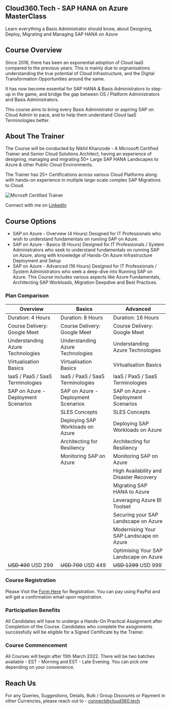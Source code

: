 ## Cloud360.Tech - SAP HANA on Azure MasterClass

Learn everything a Basis Administrator should know, about Designing, Deploy, Migrating and Managing SAP HANA on Azure


## Course Overview

Since 2018, there has been an exponential adoption of Cloud IaaS compared to the previous years. This is mainly due to orgnanisations understanding the true potential of Cloud Infrastructure, and the Digital Transformation Opportunities around the same.

It has now become essential for SAP HANA & Basis Administrators to step-up in the game, and bridge the gap between OS / Platform Administrators and Basis Administrators.

This course aims to bring every Basis Administrator or aspiring SAP on Cloud Admin to pace, and to help them understand Cloud IaaS Terminologies better.

## About The Trainer 

The Course will be conducted by Nikhil Khanzode - A Microsoft Certified Trainer and Senior Cloud Solutions Architect, having an experience of designing, managing and migrating 50+ Large SAP HANA Landscapes to Azure & other Public Cloud Environments.

The Trainer has 25+ Certifications across various Cloud Platforms along with hands-on experience in multiple large-scale complex SAP Migrations to Cloud.

![Microsft Certified Trainer](https://images.credly.com/size/680x680/images/a6ea4416-4f34-4a85-bc24-eb3fe32fd241/MCT-Microsoft_Certified_Trainer-600x600.png)

Connect with me on [LinkedIn](https://www.linkedin.com/in/nikhilkhanzode/?originalSubdomain=in)

## Course Options

- SAP on Azure - Overview  (4 Hours)
Designed for IT Professionals who wish to understand fundamentals on running SAP on Azure. 
- SAP on Azure - Basics (8 Hours)
Designed for IT Professionals / System Administrators who seek to understand fundamentals on running SAP on Azure, along with knowledge of Hands-On Azure Infrastructure Deployment and Setup
- SAP on Azure - Advanced (16 Hours)
Designed for IT Professionals / System Administrators who seek a deep-dive into Running SAP on Azure. This Course includes various aspects like Azure Fundamentals, Architecting SAP Workloads, Migration Deepdive and Best Practices. 


### Plan Comparison

| Overview     | Basics        | Advanced       |
| ------------- | ------------- | --------------
| Duration: 4 Hours  | Duration: 8 Hours | Duration: 16 Hours  |
| Course Delivery: Google Meet  | Course Delivery: Google Meet | Course Delivery: Google Meet  |
| Understanding Azure Technologies| Understanding Azure Technologies  | Understanding Azure Technologies |
| Virtualisation Basics | Virtualisation Basics  | Virtualisation Basics |
| IaaS / PaaS / SaaS Terminologies | IaaS / PaaS / SaaS Terminologies  | IaaS / PaaS / SaaS Terminologies |
| SAP on Azure - Deployment Scenarios | SAP on Azure - Deployment Scenarios  | SAP on Azure - Deployment Scenarios |
|  | SLES Concepts  | SLES Concepts |
|  | Deploying SAP Workloads on Azure  | Deploying SAP Workloads on Azure  |
|  | Architecting for Resiliency | Architecting for Resiliency   |
|  | Monitoring SAP on Azure | Monitoring SAP on Azure  |
|  |  | High Availability and Disaster Recovery  |
|  |  | Migrating SAP HANA to Azure  |
|  |  | Leveraging Azure BI Toolset |
|  |  | Securing your SAP Landscape on Azure |
|  |  | Modernising Your SAP Landscape on Azure |
|  |  | Optimising Your SAP Landscape on Azure |
| ~~USD 400~~ USD 299 | ~~USD 700~~ USD 449  | ~~USD 1299~~ USD 999 |

### Course Registration
Please Visit the [Form Here](https://forms.gle/raHhKo8C3YsZSmhs8) for Registration. You can pay using PayPal and will get a confirmation email upon registration.

### Participation Benefits
All Candidates will have to undergo a Hands-On Practical Assignment after Completion of the Course. Candidates who complete the asisgnments successfully will be eligible for a Signed Certificate by the Trainer.

### Course Commencement
All Courses will begin after 15th March 2022. There will be two batches available - EST - Morning and EST - Late Evening. You can pick one depending on your convenience.

## Reach Us
For any Queries, Suggestions, Details, Bulk / Group Discounts or Payment in other Currencies, please reach out to - connect@cloud360.tech 
